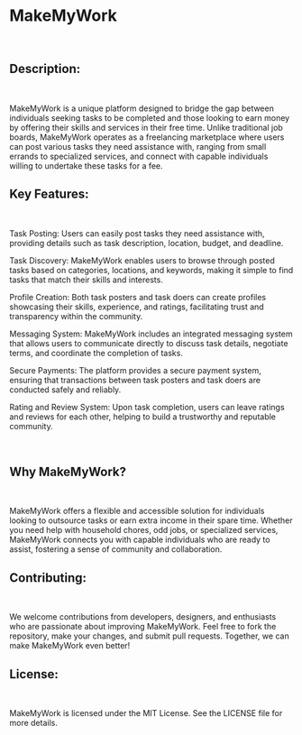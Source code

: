 <h1> MakeMyWork</h1>
<br>
<h2>Description: </h2>
<br>

MakeMyWork is a unique platform designed to bridge the gap between individuals seeking tasks to be completed and those looking to earn money by offering their skills and services in their free time. Unlike traditional job boards, MakeMyWork operates as a freelancing marketplace where users can post various tasks they need assistance with, ranging from small errands to specialized services, and connect with capable individuals willing to undertake these tasks for a fee.
<br>

<h2>Key Features:</h2>
<br>

Task Posting: Users can easily post tasks they need assistance with, providing details such as task description, location, budget, and deadline.

Task Discovery: MakeMyWork enables users to browse through posted tasks based on categories, locations, and keywords, making it simple to find tasks that match their skills and interests.

Profile Creation: Both task posters and task doers can create profiles showcasing their skills, experience, and ratings, facilitating trust and transparency within the community.

Messaging System: MakeMyWork includes an integrated messaging system that allows users to communicate directly to discuss task details, negotiate terms, and coordinate the completion of tasks.

Secure Payments: The platform provides a secure payment system, ensuring that transactions between task posters and task doers are conducted safely and reliably.

Rating and Review System: Upon task completion, users can leave ratings and reviews for each other, helping to build a trustworthy and reputable community.

<br>

<h2>Why MakeMyWork?</h2>
<br>

MakeMyWork offers a flexible and accessible solution for individuals looking to outsource tasks or earn extra income in their spare time. Whether you need help with household chores, odd jobs, or specialized services, MakeMyWork connects you with capable individuals who are ready to assist, fostering a sense of community and collaboration.
<br>

<h2>Contributing: </h2>
<br>

We welcome contributions from developers, designers, and enthusiasts who are passionate about improving MakeMyWork. Feel free to fork the repository, make your changes, and submit pull requests. Together, we can make MakeMyWork even better!
<br>

<h2>License:</h2>
<br>

MakeMyWork is licensed under the MIT License. See the LICENSE file for more details.
